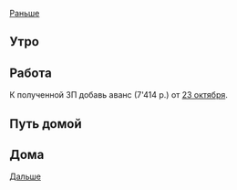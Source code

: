 [Раньше](2020.11.09.md)  
## Утро
## Работа
К полученной ЗП добавь аванс (7'414 р.) от [23 октября](2020.10.23.md).
## Путь домой
## Дома
[Дальше](2020.11.12.md)
